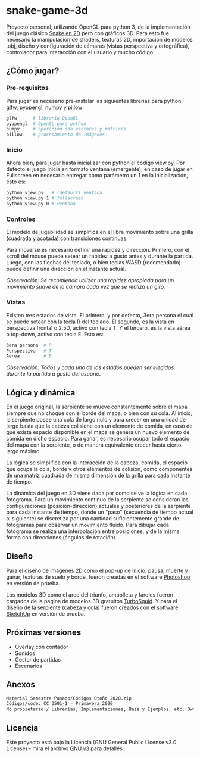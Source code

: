 # snake-game-3d
Proyecto personal, utilizando OpenGL para python 3, de la implementación del juego clásico [Snake en 2D](https://en.wikipedia.org/wiki/Snake_(video_game_genre)) pero con gráficos 3D. Para esto fue necesario la manipulación de shaders, texturas 2D, importación de modelos .obj, diseño y configuración de cámaras (vistas perspectiva y ortográfica), controlador para interacción con el usuario y mucho código.

## ¿Cómo jugar?
### Pre-requisitos
Para jugar es necesario pre-instalar las siguientes librerias para python: [glfw](https://pypi.org/project/glfw/), [pyopengl](https://pypi.org/project/PyOpenGL/), [numpy](https://pypi.org/project/numpy/) y [pillow](https://pypi.org/project/Pillow/)
```bash
glfw      # librería OpenGL
pyopengl  # OpenGL para python
numpy     # operación con vectores y matrices
pillow    # procesamiento de imágenes
```
### Inicio
Ahora bien, para jugar basta inicializar con python el código view.py. Por defecto el juego inicia en formato ventana (emergente), en caso de jugar en Fullscreen en necesario entregar como parámetro un 1 en la inicialización, esto es:
```bash
python view.py   # (default) ventana
python view.py 1 # fullscreen
python view.py 0 # ventana
```
### Controles
El modelo de jugabilidad se simplifica en el libre movimiento sobre una grilla (cuadrada y acotada) con transiciones continuas.

Para moverse es necesario definir una rapidez y dirección. Primero, con el scroll del mouse puede setear un rapidez a gusto antes y durante la partida. Luego, con las flechas del teclado, o bien teclas WASD (recomendado) puede definir una dirección en el instante actual.

_Observación: Se recomienda utilizar una rapidez apropiada para un movimiento suave de la cámara cada vez que se realiza un giro._

### Vistas
Existen tres estados de vista. El primero, y por defecto, 3era persona el cual se puede setear con la tecla R del teclado. El segundo, es la vista en perspectiva frontal o 2.5D, activo con tecla T. Y el tercero, es la vista aérea o top-down, activo con tecla E. Esto es:
```bash
3era persona  # R
Perspectiva   # T
Aerea         # E
```
_Observación: Todos y cada uno de los estados pueden ser elegidos durante la partida a gusto del usuario._

## Lógica y dinámica
En el juego original, la serpiente se mueve constantemente sobre el mapa siempre que no choque con el borde del mapa, o bien con su cola. Al inicio, la serpiente posee una cola de largo nulo y para crecer en una unidad de largo basta que la cabeza colisione con un elemento de comida, en caso de que exista espacio disponible en el mapa se genera un nuevo elemento de comida en dicho espacio. Para ganar, es necesario ocupar todo el espacio del mapa con la serpiente, o de manera equivalente crecer hasta cierto largo máximo.

La lógica se simplifica con la interacción de la cabeza, comida,  el espacio que ocupa la cola, borde y otros elementos de colisión, como componentes de una matriz cuadrada de misma dimensión de la grilla para cada instante de tiempo.

La dinámica del juego en 3D viene dada por como se ve la lógica en cada fotograma. Para un movimiento continuo de la serpiente se consideran las configuraciones (posición-direccion) actuales y posteriores de la serpiente para cada instante de tiempo, donde un "paso" (secuencia de tiempo actual al siguiente) se discretiza por una cantidad suficientemente grande de fotogramas para observar un movimiento fluido. Para dibujar cada fotograma se realiza una interpolación entre posiciones; y de la misma forma con direcciones (ángulos de rotación).

## Diseño
Para el diseño de imágenes 2D como el pop-up de inicio, pausa, muerte y ganar, texturas de suelo y borde, fueron creadas en el software [Photoshop](https://www.adobe.com/products/photoshop.html) en versión de prueba.

Los modelos 3D como el arco del triunfo, ampolleta y faroles fueron cargados de la pagina de modelos 3D gratuitos [TurboSquid](https://www.turbosquid.com/). Y para el diseño de la serpiente (cabeza y cola) fueron creados con el software [SketchUp](https://www.sketchup.com/) en versión de prueba.

## Próximas versiones

* Overlay con contador
* Sonidos
* Gestor de partidas
* Escenarios

## Anexos
```bash
Material Semestre Pasado/Códigos Otoño 2020.zip
Códigos/code: CC 3501-1 - Primavera 2020
No propietario / Librerías, Implementaciones, Base y Ejemplos, etc. Owner: Daniel Calderon, CC 3501, 2019-2
```
## Licencia
Este proyecto está bajo la Licencia (GNU General Public License v3.0 License) - mira el archivo [GNU v3](https://www.gnu.org/licenses/gpl-3.0.html) para detalles.
